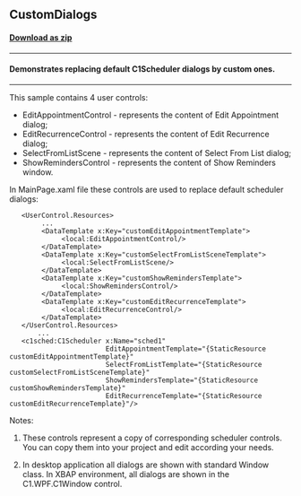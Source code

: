 ## CustomDialogs
#### [Download as zip](https://downgit.github.io/#/home?url=https://github.com/GrapeCity/ComponentOne-WPF-Samples/tree/master/NET_4.5.2/C1.WPF.Schedule/VB/CustomDialogs)
____
#### Demonstrates replacing default C1Scheduler dialogs by custom ones.
____
This sample contains 4 user controls:

* EditAppointmentControl - represents the content of Edit Appointment dialog;
* EditRecurrenceControl - represents the content of Edit Recurrence dialog;
* SelectFromListScene - represents the content of Select From List dialog;
* ShowRemindersControl - represents the content of Show Reminders window.

In MainPage.xaml file these controls are used to replace default scheduler dialogs:

```
   <UserControl.Resources>
		...
        <DataTemplate x:Key="customEditAppointmentTemplate">
             <local:EditAppointmentControl/>
        </DataTemplate>
        <DataTemplate x:Key="customSelectFromListSceneTemplate">
             <local:SelectFromListScene/>
        </DataTemplate>
        <DataTemplate x:Key="customShowRemindersTemplate">
             <local:ShowRemindersControl/>
        </DataTemplate>
        <DataTemplate x:Key="customEditRecurrenceTemplate">
             <local:EditRecurrenceControl/>
        </DataTemplate>
   </UserControl.Resources>
       ...
   <c1sched:C1Scheduler x:Name="sched1" 
                        EditAppointmentTemplate="{StaticResource customEditAppointmentTemplate}"
                        SelectFromListTemplate="{StaticResource customSelectFromListSceneTemplate}"
                        ShowRemindersTemplate="{StaticResource customShowRemindersTemplate}"
                        EditRecurrenceTemplate="{StaticResource customEditRecurrenceTemplate}"/>
```                             
Notes:

1. These controls represent a copy of corresponding scheduler controls. You can copy them into your project
and edit according your needs.   

2. In desktop application all dialogs are shown with standard Window class. In XBAP environment, all dialogs are shown in the C1.WPF.C1Window control.                         

